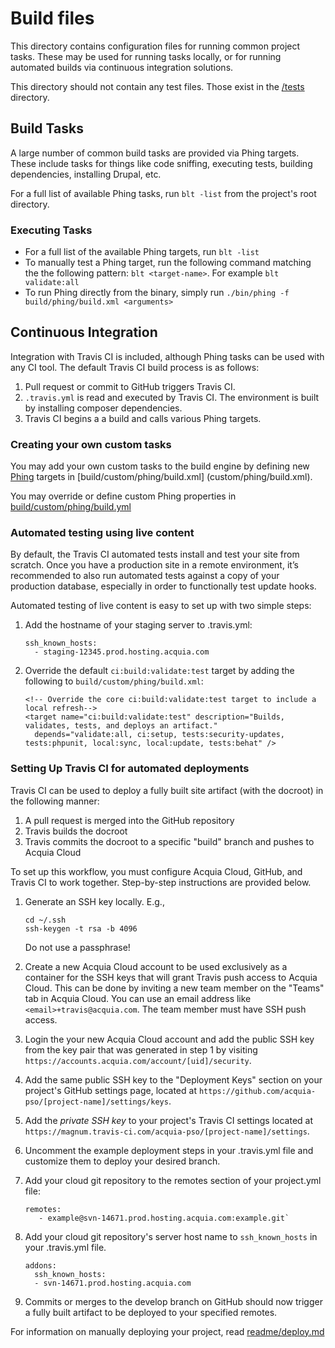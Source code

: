 # Build files

This directory contains configuration files for running common project tasks. These may be used for running tasks locally, or for running automated builds via continuous integration solutions.

This directory should not contain any test files. Those exist in the [/tests](/tests) directory.

## Build Tasks

A large number of common build tasks are provided via Phing targets. These include tasks for things like code sniffing, executing tests, building dependencies, installing Drupal, etc.

For a full list of available Phing tasks, run `blt -list` from the project's root directory.

### Executing Tasks

* For a full list of the available Phing targets, run `blt -list`
* To manually test a Phing target, run the following command matching the the following pattern: `blt <target-name>`. For example `blt validate:all`
* To run Phing directly from the binary, simply run `./bin/phing -f build/phing/build.xml <arguments>`

## <a name="ci"></a> Continuous Integration

Integration with Travis CI is included, although Phing tasks can be used with any CI tool. The default Travis CI build process is as follows:

1. Pull request or commit to GitHub triggers Travis CI.
1. `.travis.yml` is read and executed by Travis CI. The environment is built by installing composer dependencies.
1. Travis CI begins a a build and calls various Phing targets.

### Creating your own custom tasks

You may add your own custom tasks to the build engine by defining new [Phing](https://www.phing.info/) targets in [build/custom/phing/build.xml]
(custom/phing/build.xml).

You may override or define custom Phing properties in [build/custom/phing/build.yml](custom/phing/build.yml)

### Automated testing using live content

By default, the Travis CI automated tests install and test your site from scratch. Once you have a production site in a remote environment, it’s recommended to also run automated tests against a copy of your production database, especially in order to functionally test update hooks.

Automated testing of live content is easy to set up with two simple steps:

1. Add the hostname of your staging server to .travis.yml:

     ```
     ssh_known_hosts:
       - staging-12345.prod.hosting.acquia.com
     ```
2. Override the default `ci:build:validate:test` target by adding the following to `build/custom/phing/build.xml`:

     ```
     <!-- Override the core ci:build:validate:test target to include a local refresh-->
     <target name="ci:build:validate:test" description="Builds, validates, tests, and deploys an artifact."
       depends="validate:all, ci:setup, tests:security-updates, tests:phpunit, local:sync, local:update, tests:behat" />
     ```

### Setting Up Travis CI for automated deployments

Travis CI can be used to deploy a fully built site artifact (with the docroot) in the following manner:

1. A pull request is merged into the GitHub repository
2. Travis builds the docroot
3. Travis commits the docroot to a specific "build" branch and pushes to Acquia Cloud

To set up this workflow, you must configure Acquia Cloud, GitHub, and Travis CI to work together. Step-by-step instructions are provided below.


1. Generate an SSH key locally. E.g.,

     ```
     cd ~/.ssh
     ssh-keygen -t rsa -b 4096
     ```

   Do not use a passphrase!
1. Create a new Acquia Cloud account to be used exclusively as a container for the SSH keys that will grant Travis push access to Acquia Cloud. This can be done by inviting a new team member on the "Teams" tab in Acquia Cloud. You can use an email address like `<email>+travis@acquia.com`. The team member must have SSH push access.
1. Login the your new Acquia Cloud account and add the public SSH key from the key pair that was generated in step 1 by visiting `https://accounts.acquia.com/account/[uid]/security`.
1. Add the same public SSH key to the "Deployment Keys" section on your project's GitHub settings page, located at `https://github.com/acquia-pso/[project-name]/settings/keys`.
1. Add the _private SSH key_ to your project's Travis CI settings located at `https://magnum.travis-ci.com/acquia-pso/[project-name]/settings`.
1. Uncomment the example deployment steps in your .travis.yml file and customize them to deploy your desired branch.
1. Add your cloud git repository to the remotes section of your project.yml file:

    ```
    remotes:
       - example@svn-14671.prod.hosting.acquia.com:example.git`
    ```

1. Add your cloud git repository's server host name to `ssh_known_hosts` in your .travis.yml file.

    ```
    addons:
      ssh_known_hosts:
      - svn-14671.prod.hosting.acquia.com
    ```

1. Commits or merges to the develop branch on GitHub should now trigger a fully built artifact to be deployed to your specified remotes.

For information on manually deploying your project, read [readme/deploy.md](readme/deploy.md)
